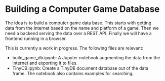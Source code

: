 # Building a Computer Game Database

The idea is to build a computer game data base. This starts with getting data from the internet based on the name and platform of a game.
Then we need a backend serving the data over a REST API. Finally we will have a frontend running in a browser.

This is currently a work in progress. The following files are relevant:
- build_game_db.ipynb: A Jupyter notebook augmenting the data from the internet and exporting it to files.
- TinyCB.ipynb: Create a TinyDB document database out of the data frame. The notebook also contains examples for searching.
